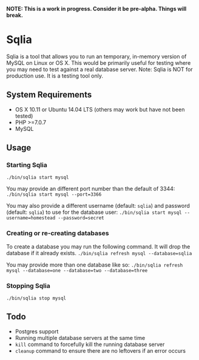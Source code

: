 **NOTE: This is a work in progress. Consider it be pre-alpha. Things will break.**

# Sqlia

Sqlia is a tool that allows you to run an temporary, in-memory version of MySQL on Linux or OS X. This would be primarily useful for testing where you may need to test against a real database server. Note: Sqlia is NOT for production use. It is a testing tool only.

## System Requirements
- OS X 10.11 or Ubuntu 14.04 LTS (others may work but have not been tested)
- PHP >=7.0.7
- MySQL

## Usage

### Starting Sqlia
`./bin/sqlia start mysql`

You may provide an different port number than the default of 3344:
`./bin/sqlia start mysql --port=3366`

You may also provide a different username (default: `sqlia`) and password (default: `sqlia`) to use for the database user:
`./bin/sqlia start mysql --username=homestead --password=secret`

### Creating or re-creating databases

To create a database you may run the following command. It will drop the database if it already exists.
`./bin/sqlia refresh mysql --database=sqlia`

You may provide more than one database like so:
`./bin/sqlia refresh mysql --database=one --database=two --database=three`

### Stopping Sqlia
`./bin/sqlia stop mysql`

## Todo
- Postgres support
- Running multiple database servers at the same time
- `kill` command to forcefully kill the running database server
- `cleanup` command to ensure there are no leftovers if an error occurs
